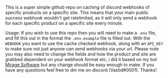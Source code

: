 This is a super simple github repo on caching of discord webhooks of specific products on a specific site. This means that your main public success webhook wouldn't get ratelimited, as it will only send a webhook for each specific product on a specific site every minute.

Usage:
If you wish to use this repo then you will need to make a `.env` file, and fill this out in the format the `.env.example` file is filled out. With the `WEBHOOK` you want to use the cache checked webhook, along with an `API_KEY` to make sure not just anyone can send webhooks via your url. Please note you may also need to change the fields and how the product and site are grabbed dependent on your webhook format etc, i did it based on my bot [Mirage Software](https://www.miragebots.io/) but any change should be easy enough to make. If you have any questions feel free to dm me on discord (Vastid#0001). Thanks!